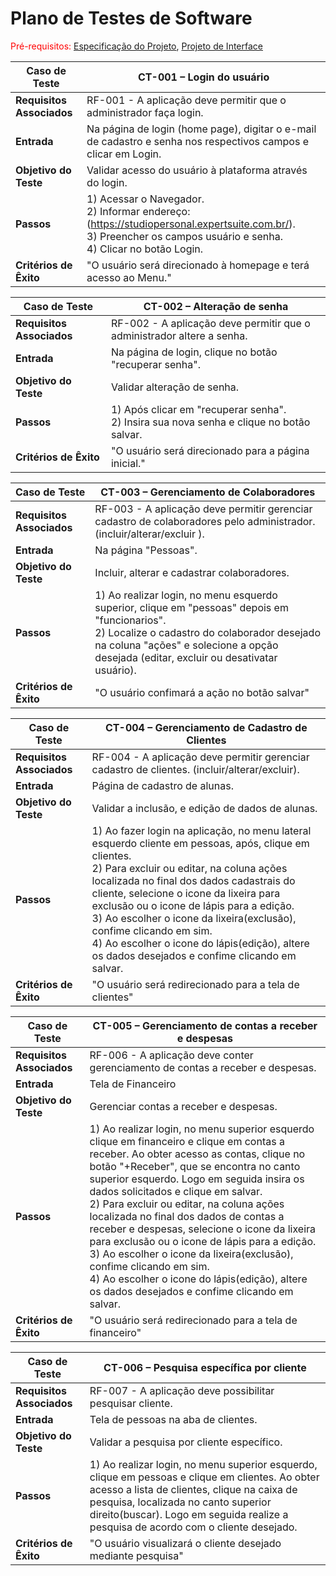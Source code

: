 # Plano de Testes de Software

<span style="color:red">Pré-requisitos: <a href="2-Especificação do Projeto.md"> Especificação do Projeto</a></span>, <a href="3-Projeto de Interface.md"> Projeto de Interface</a>

|Caso de Teste |CT-001 – Login do usuário |
|--------------------|-----------------------------------------------------------------------------------------------------------------------|
|**Requisitos Associados** | RF-001 - A aplicação deve permitir que o administrador faça login.|
|**Entrada** | Na página de login (home page), digitar o e-mail de cadastro e senha nos respectivos campos e clicar em Login. |
|**Objetivo do Teste** | Validar acesso do usuário à plataforma através do login. |
|**Passos** | 1) Acessar o Navegador. <br>2) Informar endereço: (https://studiopersonal.expertsuite.com.br/). <br>3) Preencher os campos usuário e senha.<br>4) Clicar no botão Login. |
|**Critérios de Êxito** | "O usuário será direcionado à homepage e terá acesso ao Menu." |

|Caso de Teste |CT-002 – Alteração de senha |
|--------------------|-----------------------------------------------------------------------------------------------------------------------|
|**Requisitos Associados** | RF-002 - A aplicação deve permitir que o administrador altere a senha.|
|**Entrada** | Na página de login, clique no botão "recuperar senha". |
|**Objetivo do Teste** | Validar alteração de senha. |
|**Passos** | 1) Após clicar em "recuperar senha". <br>2) Insira sua nova senha e clique no botão salvar.
|**Critérios de Êxito** | "O usuário será direcionado para a página inicial." |

|Caso de Teste |CT-003 – Gerenciamento de Colaboradores |
|--------------------|-----------------------------------------------------------------------------------------------------------------------|
|**Requisitos Associados** | RF-003 - A aplicação deve permitir gerenciar cadastro de colaboradores pelo administrador. (incluir/alterar/excluir ).|
|**Entrada** | Na página "Pessoas". |
|**Objetivo do Teste** | Incluir, alterar e cadastrar colaboradores. |
|**Passos** | 1) Ao realizar login, no menu esquerdo superior, clique em "pessoas" depois em "funcionarios". <br>2) Localize o cadastro do colaborador desejado na coluna "ações" e solecione a opção desejada (editar, excluir ou desativatar usuário).
|**Critérios de Êxito** | "O usuário confimará a ação no botão salvar" |

|Caso de Teste |CT-004 – Gerenciamento de Cadastro de Clientes |
|--------------------|-----------------------------------------------------------------------------------------------------------------------|
|**Requisitos Associados** | RF-004 - A aplicação deve permitir gerenciar cadastro de clientes. (incluir/alterar/excluir).|
|**Entrada** | Página de cadastro de alunas. |
|**Objetivo do Teste** | Validar a inclusão, e edição de dados de alunas.|
|**Passos** | 1) Ao fazer login na aplicação, no menu lateral esquerdo cliente em pessoas, após, clique em clientes. <br>2) Para excluir ou editar, na coluna ações localizada no final dos dados cadastrais do cliente, selecione o icone da lixeira para exclusão ou o icone de lápis para a edição. <br>3) Ao escolher o icone da lixeira(exclusão), confime clicando em sim. <br>4) Ao escolher o icone do lápis(edição), altere os dados desejados e confime clicando em salvar.
|**Critérios de Êxito** | "O usuário será redirecionado para a tela de clientes" |

|Caso de Teste |CT-005 – Gerenciamento de contas a receber e despesas |
|--------------------|-----------------------------------------------------------------------------------------------------------------------|
|**Requisitos Associados** | RF-006 - 	A aplicação deve conter gerenciamento de contas a receber e despesas.|
|**Entrada** | Tela de Financeiro |
|**Objetivo do Teste** | Gerenciar contas a receber e despesas. |
|**Passos** | 1) Ao realizar login, no menu superior esquerdo clique em financeiro e clique em contas a receber. Ao obter acesso as contas, clique no botão "+Receber", que se encontra no canto superior esquerdo. Logo em seguida insira os dados solicitados e clique em salvar. <br>2) Para excluir ou editar, na coluna ações localizada no final dos dados de contas a receber e despesas, selecione o icone da lixeira para exclusão ou o icone de lápis para a edição. <br>3) Ao escolher o icone da lixeira(exclusão), confime clicando em sim. <br>4) Ao escolher o icone do lápis(edição), altere os dados desejados e confime clicando em salvar.
|**Critérios de Êxito** | "O usuário será redirecionado para a tela de financeiro" |

|Caso de Teste |CT-006 – Pesquisa específica por cliente |
|--------------------|-----------------------------------------------------------------------------------------------------------------------|
|**Requisitos Associados** | RF-007 - A aplicação deve possibilitar pesquisar cliente.|
|**Entrada** | Tela de pessoas na aba de clientes. |
|**Objetivo do Teste** | Validar a pesquisa por cliente específico. |
|**Passos** | 1) Ao realizar login, no menu superior esquerdo, clique em pessoas e clique em clientes. Ao obter acesso a lista de clientes, clique na caixa de pesquisa, localizada no canto superior direito(buscar). Logo em seguida realize a pesquisa de acordo com o cliente desejado.
|**Critérios de Êxito** | "O usuário visualizará o cliente desejado mediante pesquisa" |
